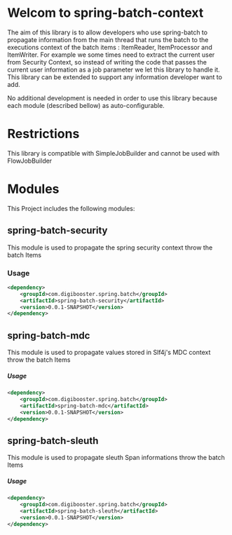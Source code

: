 # Welcom to spring-batch-context

The aim of this library is to allow developers who use spring-batch to propagate information from the main thread that runs the batch to the executions context of the batch items : ItemReader, ItemProcessor and ItemWriter.
For example we some times need to extract the current user from Security Context, so instead of writing the code that passes the current user information as a job parameter we let this library to handle it.
This library can be extended to support any information developer want to add.

No additional development is needed in order to use this library because each module (described bellow) as auto-configurable.

# Restrictions
This library is compatible with SimpleJobBuilder and cannot be used with FlowJobBuilder

# Modules
This Project includes the following modules:
## spring-batch-security
This module is used to propagate the spring security context throw the batch Items

### Usage
```xml
<dependency>
	<groupId>com.digibooster.spring.batch</groupId>
	<artifactId>spring-batch-security</artifactId>
	<version>0.0.1-SNAPSHOT</version>
</dependency>
```

## spring-batch-mdc
This module is used to propagate values stored in Slf4j's MDC context throw the batch Items
##### Usage
```xml
<dependency>
	<groupId>com.digibooster.spring.batch</groupId>
	<artifactId>spring-batch-mdc</artifactId>
	<version>0.0.1-SNAPSHOT</version>
</dependency>
```
## spring-batch-sleuth
This module is used to propagate sleuth Span informations throw the batch Items
##### Usage
```xml
<dependency>
	<groupId>com.digibooster.spring.batch</groupId>
	<artifactId>spring-batch-sleuth</artifactId>
	<version>0.0.1-SNAPSHOT</version>
</dependency>
```
